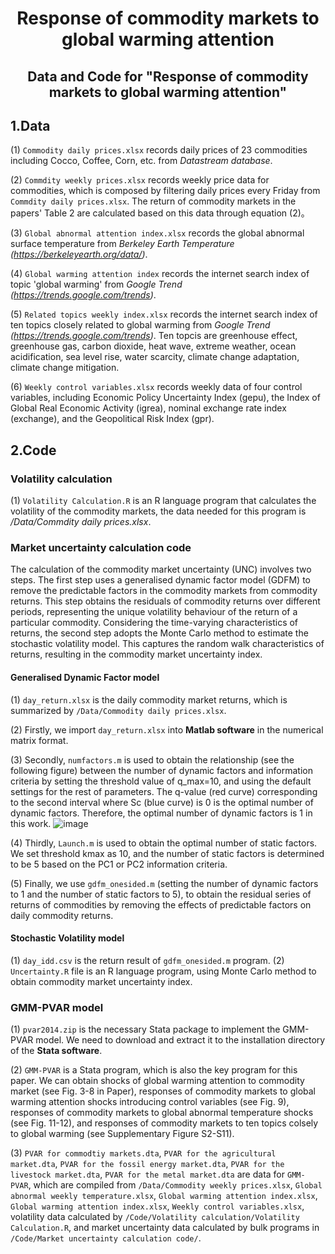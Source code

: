 # <p align="center">Response of commodity markets to global warming attention</p>
## <p align="center">Data and Code for "Response of commodity markets to global warming attention"</p>
## 1.Data
  
(1) `Commodity daily prices.xlsx` records daily prices of 23 commodities including Cocco, Coffee, Corn, etc. from *Datastream database*.  
  
(2) `Commdity weekly prices.xlsx` records weekly price data for commodities, which is composed by filtering daily prices every Friday from `Commdity daily prices.xlsx`. The return of commodity markets in the papers' Table 2 are calculated based on this data through equation (2)。  

(3) `Global abnormal attention index.xlsx` records the global abnormal surface temperature from *Berkeley Earth Temperature (https://berkeleyearth.org/data/)*.  

(4) `Global warming attention index` records the internet search index of topic 'global warming' from *Google Trend (https://trends.google.com/trends)*.  

(5) `Related topics weekly index.xlsx` records the internet search index of ten topics closely related to global warming from *Google Trend (https://trends.google.com/trends)*. Ten topcis are  greenhouse effect, greenhouse gas, carbon dioxide, heat wave, extreme weather, ocean acidification,  sea level rise, water scarcity, climate change adaptation, climate change mitigation.  

(6) `Weekly control variables.xlsx` records weekly data of four control variables, including Economic Policy Uncertainty Index (gepu), the Index of Global Real Economic Activity (igrea), nominal exchange rate index (exchange), and the Geopolitical Risk Index (gpr).  

## 2.Code    
### Volatility calculation    

(1) `Volatility Calculation.R` is an R language program that calculates the volatility of the commodity markets, the data needed for this program is */Data/Commdity daily prices.xlsx*.   

### Market uncertainty calculation code    

The calculation of the commodity market uncertainty (UNC) involves two steps. The first step uses a generalised dynamic factor model (GDFM) to remove the predictable factors in the commodity markets from commodity returns. This step obtains the residuals of commodity returns over different periods, representing the unique volatility behaviour of the return of a particular commodity. Considering the time-varying characteristics of returns, the second step adopts the Monte Carlo method to estimate the stochastic volatility model. This captures the random walk characteristics of returns, resulting in the commodity market uncertainty index.  
    
#### Generalised Dynamic Factor model  
  
(1) `day_return.xlsx` is the daily commodity market returns, which is summarized by `/Data/Commodity daily prices.xlsx`.  

(2) Firstly, we import `day_return.xlsx` into **Matlab software** in the numerical matrix format.  

(3) Secondly, `numfactors.m` is used to obtain the relationship (see the following figure) between the number of dynamic factors and information criteria by setting the threshold value of q_max=10, and using the default settings for the rest of parameters. The q-value (red curve) corresponding to the second interval where Sc (blue curve) is 0 is the optimal number of dynamic factors. Therefore, the optimal number of dynamic factors is 1 in this work. 
![image](https://github.com/user-attachments/assets/5ca8a9ee-d56f-4b93-9cc8-b208b82909f2)    

(4) Thirdly, `Launch.m` is used to obtain the optimal number of static factors. We set threshold kmax as 10, and the number of static factors is determined to be 5 based on the PC1 or PC2 information criteria.   

(5) Finally, we use `gdfm_onesided.m` (setting the number of dynamic factors to 1 and the number of static factors to 5), to obtain the residual series of returns of commodities by removing the effects of predictable factors on daily commodity returns.  

#### Stochastic Volatility model  

(1) `day_idd.csv` is the return result of `gdfm_onesided.m` program.
(2) `Uncertainty.R` file is an R language program, using Monte Carlo method to obtain commodity market uncertainty index.  
    
### GMM-PVAR model  
(1) `pvar2014.zip` is the necessary Stata package to implement the GMM-PVAR model. We need to download and extract it to the installation directory of the **Stata software**.     

(2) `GMM-PVAR` is a Stata program, which is also the key program for this paper. We can obtain shocks of global warming attention to commodity market (see Fig. 3-8 in Paper), responses of commodity markets to global warming attention shocks introducing control variables (see Fig. 9), responses of commodity markets to global abnormal temperature shocks (see Fig. 11-12), and responses of commodity markets to ten topics colsely to global warming (see Supplementary Figure S2-S11).   

(3) `PVAR for commodtiy markets.dta`, `PVAR for the agricultural market.dta`, `PVAR for the fossil energy market.dta`, `PVAR for the livestock market.dta`, `PVAR for the metal market.dta` are data for `GMM-PVAR`, which are compiled from `/Data/Commodity weekly prices.xlsx`, `Global abnormal weekly temperature.xlsx`, `Global warming attention index.xlsx`, `Global warming attention index.xlsx`, `Weekly control variables.xlsx`, volatility data calculated by `/Code/Volatility calculation/Volatility Calculation.R`, and market uncertainty data calculated by bulk programs in `/Code/Market uncertainty calculation code/`.
